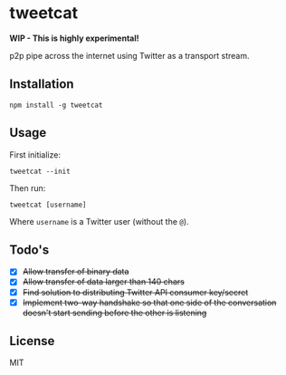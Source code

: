 # tweetcat

**WIP - This is highly experimental!**

p2p pipe across the internet using Twitter as a transport stream.

## Installation

```
npm install -g tweetcat
```

## Usage

First initialize:

```
tweetcat --init
```

Then run:

```
tweetcat [username]
```

Where `username` is a Twitter user (without the `@`).

## Todo's

- [x] ~~Allow transfer of binary data~~
- [x] ~~Allow transfer of data larger than 140 chars~~
- [x] ~~Find solution to distributing Twitter API consumer key/secret~~
- [x] ~~Implement two-way handshake so that one side of the conversation
  doesn't start sending before the other is listening~~

## License

MIT

